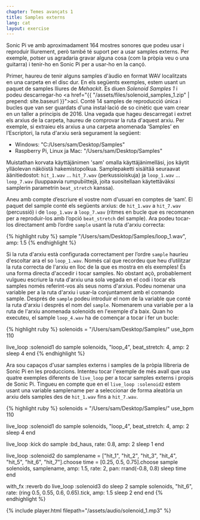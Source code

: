 ```yaml
---
chapter: Temes avançats 1
title: Samples externs
lang: cat
layout: exercise
---
```


Sonic Pi ve amb aproximadament 164 mostres sonores que podeu usar i reproduir lliurement, però també té suport per a usar samples externs. Per exemple, potser us agradaria gravar alguna cosa (com la pròpia veu o una guitarra) i tenir-ho en Sonic Pi per a usar-ho en la cançó.

Primer, haureu de tenir alguns samples d'àudio en format WAV localitzats en una carpeta en el disc dur. En els següents exemples, estem usant un paquet de samples lliures de *Mehackit*. Es diuen *Solenoid Samples 1* i podeu descarregar-ho <a href="{{ "/assets/files/solenoid_samples_1.zip" | prepend: site.baseurl }}">ací</a>. Conté 14 samples de reproducció única i bucles que van ser guardats d'una instal·lació de so cinètic que vam crear en un taller a principis de 2016.
Una vegada que hageu descarregat i extret els arxius de la carpeta, haureu de comprovar la ruta d'aquest arxiu. Per exemple, si extraieu els arxius a una carpeta anomenada ‘Samples’ en l’Escriptori, la ruta d'arxiu serà segurament la següent:


* Windows: "C:/Users/sam/Desktop/Samples" 
* Raspberry Pi, Linux ja Mac: "/Users/sam/Desktop/Samples" 

Muistathan korvata käyttäjänimen 'sam' omalla käyttäjänimelläsi, jos käytit ylläolevan näköistä hakemistopolkua. Samplepaketti sisältää seuraavat äänitiedostot: `hit_1.wav` ... `hit_7.wav` (perkussioiskuja) ja `loop_1.wav` ... `loop_7.wav` (luuppaavia rumpubiittejä, joita suositellaan käytettäväksi samplerin parametrin `beat_stretch` kanssa).

Aneu amb compte d’escriure el vostre nom d'usuari en comptes de ‘sam’. El paquet del sample conté els següents arxius: de `hit_1.wav` a `hit_7.wav` (percussió) i de `loop_1.wav` a `loop_7.wav` (ritmes en bucle que es recomanen per a reproduir-los amb l’opció `beat_stretch` del sample).
Ara podeu tocar-los directament amb l’ordre `sample` usant la ruta d'arxiu correcta:

{% highlight ruby %}
sample "/Users/sam/Desktop/Samples/loop_1.wav", amp: 1.5
{% endhighlight %}

Si la ruta d'arxiu està configurada correctament per l’ordre `sample` hauríeu d'escoltar ara el so `loop_1.wav`. Només cal que recordeu que heu d’utilitzar la ruta correcta de l'arxiu en lloc de la que es mostra en els exemples! És una forma directa d'accedir i tocar samples. No obstant açò, probablement vulgueu escriure la ruta d'arxiu una sola vegada en el codi i tocar els samples només referint-vos als seus noms d'arxius. Podeu nomenar una variable per a la ruta d'arxiu i usar-la conjuntament amb el comando sample. Després de `sample` podeu introduir el nom de la variable que conté la ruta d'arxiu i després el nom del `sample`. Nomenarem una variable per a la ruta de l'arxiu anomenada solenoids en l'exemple d'a baix. Quan ho executeu, el sample `loop_4.wav` ha de començar a tocar i fer un bucle:

{% highlight ruby %}
solenoids = "/Users/sam/Desktop/Samples/"
use_bpm 110

live_loop :solenoid1 do
  sample solenoids, "loop_4", beat_stretch: 4, amp: 2
  sleep 4
end
{% endhighlight %}

Ara sou capaços d'usar samples externs i samples de la pròpia llibreria de Sonic Pi en les produccions. Intenteu tocar l'exemple de més avall que usa quatre exemples diferents de `live_loop` per a tocar samples externs i propis de Sonic Pi. Tingueu en compte que en el `live_loop :solenoid2` estem usant una variable samplename per a seleccionar de forma aleatòria un arxiu dels samples des de `hit_1.wav` fins a `hit_7.wav`.


{% highlight ruby %}
solenoids = "/Users/sam/Desktop/Samples/"
use_bpm 110

live_loop :solenoid1 do
  sample solenoids, "loop_4", beat_stretch: 4, amp: 2
  sleep 4
end

live_loop :kick do
  sample :bd_haus, rate: 0.8, amp: 2
  sleep 1
end

live_loop :solenoid2 do
  samplename = ["hit_1", "hit_2", "hit_3", "hit_4", "hit_5", "hit_6", "hit_7"].choose
  time = [0.25, 0.5, 0.75].choose
  sample solenoids, samplename, amp: 1.5, rate: 2, pan: rrand(-0.8, 0.8)
  sleep time
end

with_fx :reverb do
  live_loop :solenoid3 do
    sleep 2
    sample solenoids, "hit_6", rate: (ring 0.5, 0.55, 0.6, 0.65).tick, amp: 1.5
    sleep 2
  end
end
{% endhighlight %}

{% include player.html filepath="/assets/audio/solenoid_1.mp3" %}
